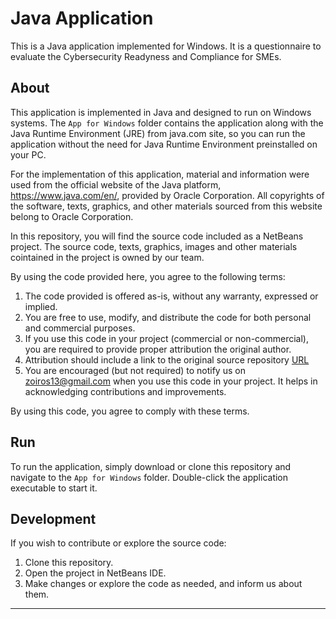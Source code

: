 # Java Application

This is a Java application implemented for Windows. It is a questionnaire to evaluate the Cybersecurity Readyness and Compliance for SMEs.  

## About

This application is implemented in Java and designed to run on Windows systems. The `App for Windows` folder contains the application along with the Java Runtime Environment (JRE) from java.com site, so you can run the application without the need for Java Runtime Environment preinstalled on your PC.

For the implementation of this application, material and information were used from the official website of the Java platform, https://www.java.com/en/, provided by Oracle Corporation. All copyrights of the software, texts, graphics, and other materials sourced from this website belong to Oracle Corporation.

In this repository, you will find the source code included as a NetBeans project. The source code, texts, graphics, images and other materials cointained in the project is owned by our team.

By using the code provided here, you agree to the following terms:

1. The code provided is offered as-is, without any warranty, expressed or implied.
2. You are free to use, modify, and distribute the code for both personal and commercial purposes.
3. If you use this code in your project (commercial or non-commercial), you are required to provide proper attribution the original author.
4. Attribution should include a link to the original source repository [URL](https://github.com/ZoirosN/SMEs-Questonnaire)
5. You are encouraged (but not required) to notify us on zoiros13@gmail.com when you use this code in your project. It helps in acknowledging contributions and improvements.

By using this code, you agree to comply with these terms.

## Run

To run the application, simply download or clone this repository and navigate to the `App for Windows` folder. Double-click the application executable to start it.

## Development

If you wish to contribute or explore the source code:

1. Clone this repository.
2. Open the project in NetBeans IDE.
3. Make changes or explore the code as needed, and inform us about them.



---

